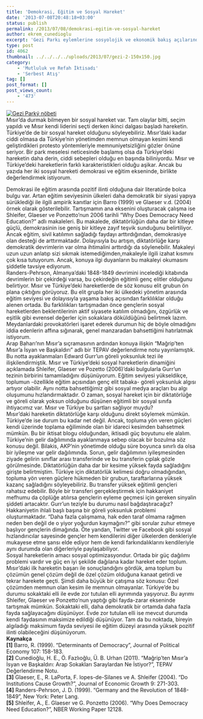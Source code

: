 ```yaml
---
title: 'Demokrasi, Eğitim ve Sosyal Hareket'
date: '2013-07-08T20:48:18+03:00'
status: publish
permalink: /2013/07/08/demokrasi-egitim-ve-sosyal-hareket
author: ekrem_cunedioglu
excerpt: 'Gezi Parkı eylemlerine sosyolojik ve ekonomik bakış açılarından gelen bir değerlendirme...'
type: post
id: 4062
thumbnail: ../../../../uploads/2013/07/gezi-2-150x150.jpg
category:
    - 'Mutluluk ve Refah İktisadı'
    - 'Serbest Atış'
tag: []
post_format: []
post_views_count:
    - '473'
---
```

[![Gezi Parký nöbeti](../../../../uploads/2013/07/gezi-2-park-kitap-okuma-E4DF-A081-A7C8.jpg)](https://iktisadiyat.com/wp-content/uploads/2013/07/gezi-2-park-kitap-okuma-E4DF-A081-A7C8.jpg)  
Mısır’da durmak bilmeyen bir sosyal hareket var. Tam olaylar bitti, seçim yapıldı ve Mısır kendi liderini seçti derken ikinci dalgası başladı hareketin. Türkiye’de de bir sosyal hareket olduğunu söyleyebiliriz. Mısır’daki kadar ciddi olmasa da Türkiye’nin yönetimden memnun olmayan kesimi kendi geliştirdikleri protesto yöntemleriyle memnuniyetsizliğini gözler önüne seriyor. Bir park meselesi neticesinde başlamış olsa da Türkiye’deki hareketin daha derin, ciddi sebepleri olduğu en başında biliniyordu. Mısır ve Türkiye’deki hareketlerin farklı karakteristikleri olduğu aşikar. Ancak bu yazıda her iki sosyal hareketi demokrasi ve eğitim ekseninde, birlikte değerlendirmek istiyorum.  
  
Demokrasi ile eğitim arasında pozitif ilinti olduğuna dair literatürde bolca bulgu var. Artan eğitim seviyesinin ülkeleri daha demokratik bir siyasi yapıya sürüklediği ile ilgili ampirik kanıtlar için Barro (1999) ve Glaeser v.d. (2004) örnek olarak gösterilebilir. Tartışmamın ana eksenini oluşturacak çalışma ise Shleifer, Glaeser ve Ponzetto’nun 2006 tarihli “Why Does Democracy Need Education?” adlı makaleleri. Bu makalede, diktatörlüğün daha dar bir kitleye güçlü, demokrasinin ise geniş bir kitleye zayıf teşvik sunduğunu belirtiliyor. Ancak eğitim, sivil katılımın sağladığı faydayı arttırdığından, demokrasiye olan desteği de arttırmaktadır. Dolayısıyla bu artışın, diktatörlüğe karşı demokratik devrimlerin var olma ihtimalini arttırdığı da söylenebilir. Makaleyi uzun uzun anlatıp sizi sıkmak istemediğimden,makaleyle ilgili izahat kısmını çok kısa tutuyorum. Ancak, konuya ilgi duyanların bu makaleyi okumasını şiddetle tavsiye ediyorum.  
Randers-Pehrson, Almanya’daki 1848-1849 devrimini incelediği kitabında devrimlerin bir çekirdeği varsa, bu çekirdeğin eğitimli genç elitler olduğunu belirtiyor. Mısır ve Türkiye’deki hareketlerde de söz konusu elit grubun ön plana çıktığını görüyoruz. Bu elit grupla her iki ülkedeki yönetim arasında eğitim seviyesi ve dolayısıyla yaşama bakış açısından farklılıklar olduğu alenen ortada. Bu farklılıkları tartışmadan önce gençlerin sosyal hareketlerden beklentilerinin aktif siyasete katılım olmadığını, özgürlük ve eşitlik gibi evrensel değerler için sokaklara döküldüğünü belirtmek lazım. Meydanlardaki provokatörleri işaret ederek durumun hiç de böyle olmadığını iddia edenlerin affına sığınarak, genel manzaradan bahsettiğimi hatırlatmak istiyorum.  
Arap Baharı’nın Mısır’a sıçramasının ardından konuya ilişkin “Mağrip’ten Mısır’a İsyan ve Başkaldırı” adlı bir TEPAV değerlendirme notu yayınlamıştık. Bu notta ayaklanmaları Edward Gurr’un göreli yoksunluk tezi ile ilişkilendirmiştik. Mısır ve Türkiye’deki sosyal hareketlerin dinamiğini açıklamada Shleifer, Glaeser ve Pozetto (2006)’daki bulgularla Gurr’un tezinin birbirini tamamladığını düşünüyorum. Eğitim seviyesi yükseldikçe, toplumun -özellikle eğitim açısından genç elit tabaka- göreli yoksunluk algısı artıyor olabilir. Aynı notta bahsettiğimiz gibi sosyal medya araçları bu algı oluşumunu hızlandırmaktadır. O zaman, sosyal hareket için bir diktatörlüğe ve göreli olarak yoksun olduğunu düşünen eğitimli bir sosyal sınıfa ihtiyacımız var. Mısır ve Türkiye bu şartları sağlıyor muydu?  
Mısır’daki hareketin diktatörlüğe karşı olduğunu direkt söylemek mümkün. Türkiye’de ise durum bu kadar net değil. Ancak, topluma yön veren güçleri kendi üzerinde toplama eğiliminde olan bir idareci kesimden bahsetmek mümkün. Bu bir iktisat blogu olduğundan, iktisadi güç boyutunu ele alalım. Türkiye’nin gelir dağılımında ayaklanmaya sebep olacak bir bozulma söz konusu değil. Bilakis, AKP’nin yönetimde olduğu süre boyunca sınırlı da olsa bir iyileşme var gelir dağılımında. Sorun, gelir dağılımının iyileşmesinden ziyade gelirin sınıflar arası transferinde ve bu transferin çıplak gözle görülmesinde. Diktatörlüğün daha dar bir kesime yüksek fayda sağladığını girişte belirtmiştim. Türkiye için diktatörlük kelimesi doğru olmadığından, topluma yön veren güçlere hükmeden bir grubun, taraftarlarına yüksek kazanç sağladığını söyleyebiliriz. Bu transfer yüksek eğitimli gençleri rahatsız edebilir. Böyle bir transferi gerçekleştirmek için hakkaniyet mefhumu da çöplüğe atılırsa gençlerin eyleme geçmesi için gereken sinyalin şiddeti artacaktır. Gurr’un teziyle bu durumu nasıl bağdaştıracağız? Hakkaniyetin ihlali başlı başına bir göreli yoksunluk problemi oluşturmaktadır. “Daha fazla çalışmama, hak eden taraf olmama rağmen neden ben değil de o yiyor yoğurdun kaymağını?” gibi sorular zuhur etmeye başlıyor gençlerin dimağında. Öte yandan, Twitter ve Facebook gibi sosyal hızlandırıcılar sayesinde gençler hem kendilerini diğer ülkelerden denkleriyle mukayese etme şansı elde ediyor hem de kendi farkındalıklarını kendileriyle aynı durumda olan diğerleriyle paylaşabiliyor.  
Sosyal hareketlerin amacı sosyal optimizasyondur. Ortada bir güç dağılımı problemi vardır ve güç en iyi şekilde dağılana kadar hareket eder toplum. Mısır’daki ilk hareketin başarı ile sonuçlandığını gördük, ama toplum bu çözümün genel çözüm değil de özel çözüm olduğuna kanaat getirdi ve tekrar harekete geçti. Şimdi daha büyük bir çatışma söz konusu: Özel çözümden memnun olan kesim ile memnun olmayanlar. Türkiye’de bu durumu sokaktaki elli ile evde zor tutulan elli ayrımında yaşıyoruz. Bu ayrımı Shleifer, Glaeser ve Ponzetto’nun yaptığı gibi fayda-zarar ekseninde tartışmak mümkün. Sokaktaki elli, daha demokratik bir ortamda daha fazla fayda sağlayacağını düşünüyor. Evde zor tutulan elli ise mevcut durumda kendi faydasının maksimize edildiği düşünüyor. Tam da bu noktada, bireyin algıladığı maksimum fayda seviyesi ile eğitim düzeyi arasında yüksek pozitif ilinti olabileceğini düşünüyorum.  
**Kaynakça**  
**\[1\]** Barro, R. (1999). “Determinants of Democracy”, Journal of Political Economy 107: 158-183.  
**\[2\]** Cunedioğlu, H. E., Ö. Fazlıoğlu, Ü. B. Urhan (2011). “Mağrip’ten Mısır’a İsyan ve Başkaldırı: Arap Sokakları Saraylardan Ne İstiyor?”, TEPAV Değerlendirme Notu.  
**\[3\]** Glaeser, E., R. LaPorta, F. lopes-de-Silanes ve A. Shleifer (2004). “Do Institutions Cause Growth?”, Journal of Economic Growth 9: 271-303.  
**\[4\]** Randers-Pehrson, J. D. (1999). “Germany and the Revolution of 1848-1849”, New York: Peter Lang.  
**\[5\]** Shleifer, A., E. Glaeser ve G. Ponzetto (2006). “Why Does Democracy Need Education?”, NBER Working Paper 12128.